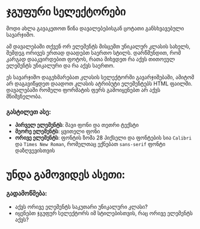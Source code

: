 # ჯგუფური სელექტორები

მოდი ახლა გავაკეთოთ წინა დავალებებისგან ცოტათი განსხვავებული სავარჯიშო.

ამ დავალებაში თქვენ ორ ელემენტს მისცემთ უნიკალურ კლასის სახელს, შემდეგ ორივეს ერთად დაადებთ საერთო სტილს. დარწმუნდით, რომ კარგად დააკვირდებით ფოტოს, რათა მიხვდეთ რა აქვს თითოეულ ელემენტს უნიკალური და რა აქვს საერთო.

ეს სავარჯიშო დაგეხმარებათ კლასის სელექტორში გავარჯიშებაში, ამიტომ არ დაგავიწყდეთ დაადოთ კლასის ატრიბუტი ელემენტებს HTML ფაილში. დავალებაში რომელი ფორმატის ფერს გამოიყენებთ არ აქვს მნიშვნელობა.

### გასტილეთ ასე:

- **პირველ ელემენტს**: შავი ფონი და თეთრი ტექსტი
- **მეორე ელემენტს**: ყვითელი ფონი
- **ორივე ელემენტს**: ფონტის ზომა 28 პიქსელი და ფონტების სია `Calibri` და `Times New Roman`, რომელთაც ექნებათ `sans-serif` ფონტი დაზღვევისთვის

# უნდა გამოვიდეს ასეთი:



### გადამოწმება:

- აქვს ორივე ელემენტს საკუთარი უნიკალური კლასი?
- იყენებთ ჯგუფურ სელექტორს იმ სტილებისთვის, რაც ორივე ელემენტს აქვს?